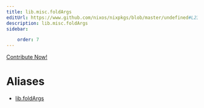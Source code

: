 ```yaml
---
title: lib.misc.foldArgs
editUrl: https://www.github.com/nixos/nixpkgs/blob/master/undefined#L23C14
description: lib.misc.foldArgs
sidebar:

    order: 7
---
```


<a href="https://www.github.com/nixos/nixpkgs/blob/master/undefined#L23C14">Contribute Now!</a>


# Aliases

- [lib.foldArgs](/nix-doc-comments/reference/lib/lib-foldargs)


